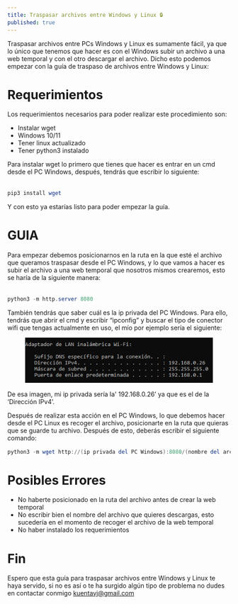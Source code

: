 ```yaml
---
title: Traspasar archivos entre Windows y Linux 🔒
published: true
---
```


Traspasar archivos entre PCs Windows y Linux es sumamente fácil, ya que lo único que tenemos que hacer es con el Windows subir un archivo a una web temporal y con el otro descargar el archivo. Dicho esto podemos empezar con la guía de traspaso de archivos entre Windows y Linux:
# Requerimientos

Los requerimientos necesarios para poder realizar este procedimiento son:

- Instalar wget
- Windows 10/11
- Tener linux actualizado
- Tener python3 instalado

Para instalar wget lo primero que tienes que hacer es entrar en un cmd desde el PC Windows, después, tendrás que escribir lo siguiente:
```powershell

pip3 install wget

```

Y con esto ya estarías listo para poder empezar la guía.

# GUIA

Para empezar debemos posicionarnos en la ruta en la que esté el archivo que queramos traspasar desde el PC Windows, y lo que vamos a hacer es subir el archivo a una web temporal que nosotros mismos crearemos, esto se haría de la siguiente manera:

```powershell

python3 -m http.server 8080

```

También tendrás que saber cuál es la ip privada del PC Windows. Para ello, tendrás que abrir el cmd y escribir “ipconfig” y buscar el tipo de conector wifi que tengas actualmente en uso, el mío por ejemplo sería el siguiente:

<figure>
<img src="/assets/img/ipconfig.png" alt="image">
</figure>

De esa imagen, mi ip privada sería la' 192.168.0.26’ ya que es el de la ‘Dirección IPv4’.

Después de realizar esta acción en el PC Windows, lo que debemos hacer desde el PC Linux es recoger el archivo, posicionarte en la ruta que quieras que se guarde tu archivo. Después de esto, deberás escribir el siguiente comando:

```powershell
python3 -m wget http://(ip privada del PC Windows):8080/(nombre del archivo que quieras descargar)

```

# Posibles Errores

- No haberte posicionado en la ruta del archivo antes de crear la web temporal
- No escribir bien el nombre del archivo que quieres descargas, esto sucedería en el momento de recoger el archivo de la web temporal
- No haber instalado los requerimientos

# Fin

Espero que esta guía para traspasar archivos entre Windows y Linux te haya servido, si no es así o te ha surgido algún tipo de problema no dudes en contactar conmigo kuentavj@gmail.com
